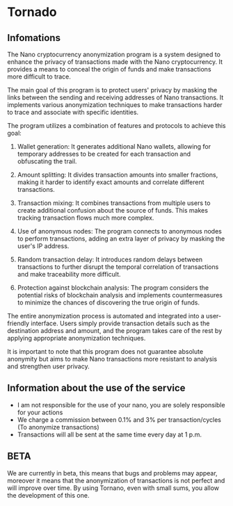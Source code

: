 # Tornado

## Infomations
The Nano cryptocurrency anonymization program is a system designed to enhance the privacy of transactions made with the Nano cryptocurrency. It provides a means to conceal the origin of funds and make transactions more difficult to trace.

The main goal of this program is to protect users' privacy by masking the links between the sending and receiving addresses of Nano transactions. It implements various anonymization techniques to make transactions harder to trace and associate with specific identities.

The program utilizes a combination of features and protocols to achieve this goal:

1. Wallet generation: It generates additional Nano wallets, allowing for temporary addresses to be created for each transaction and obfuscating the trail.

2. Amount splitting: It divides transaction amounts into smaller fractions, making it harder to identify exact amounts and correlate different transactions.

3. Transaction mixing: It combines transactions from multiple users to create additional confusion about the source of funds. This makes tracking transaction flows much more complex.

4. Use of anonymous nodes: The program connects to anonymous nodes to perform transactions, adding an extra layer of privacy by masking the user's IP address.

5. Random transaction delay: It introduces random delays between transactions to further disrupt the temporal correlation of transactions and make traceability more difficult.

6. Protection against blockchain analysis: The program considers the potential risks of blockchain analysis and implements countermeasures to minimize the chances of discovering the true origin of funds.

The entire anonymization process is automated and integrated into a user-friendly interface. Users simply provide transaction details such as the destination address and amount, and the program takes care of the rest by applying appropriate anonymization techniques.

It is important to note that this program does not guarantee absolute anonymity but aims to make Nano transactions more resistant to analysis and strengthen user privacy.

## Information about the use of the service
- I am not responsible for the use of your nano, you are solely responsible for your actions
- We charge a commission between 0.1% and 3% per transaction/cycles (To anonymize transactions)
- Transactions will all be sent at the same time every day at 1 p.m.

## BETA
We are currently in beta, this means that bugs and problems may appear, moreover it means that the anonymization of transactions is not perfect and will improve over time. By using Tornano, even with small sums, you allow the development of this one.